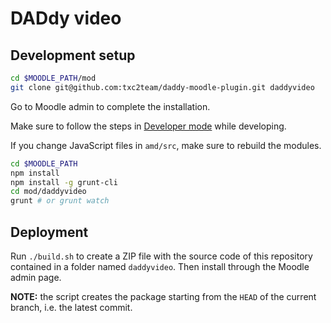 # DADdy video #

## Development setup

```sh
cd $MOODLE_PATH/mod
git clone git@github.com:txc2team/daddy-moodle-plugin.git daddyvideo
```

Go to Moodle admin to complete the installation.

Make sure to follow the steps in [Developer mode](https://docs.moodle.org/dev/Developer_Mode) while developing.

If you change JavaScript files in `amd/src`, make sure to rebuild the modules.

```sh
cd $MOODLE_PATH
npm install
npm install -g grunt-cli
cd mod/daddyvideo
grunt # or grunt watch
```

## Deployment

Run `./build.sh` to create a ZIP file with the source code of this repository contained in a folder named `daddyvideo`. Then install through the Moodle admin page.

**NOTE:** the script creates the package starting from the `HEAD` of the current branch, i.e. the latest commit.
